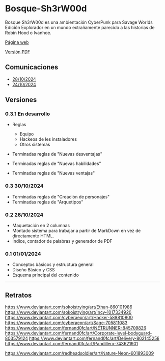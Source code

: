 # Bosque-Sh3rW00d

Bosque Sh3rW00d es una ambientación CyberPunk para Savage Worlds Edición Explorador en un mundo extrañamente parecido a las historias de Robin Hood o Ivanhoe.

[Página web](https://bosque.gwannon.com)

[Versión PDF](https://bosque.gwannon.com/pdf/)

## Comunicaciones

* [28/10/2024](https://x.com/gwannon/status/1850939298516000832)
* [24/10/2024](https://x.com/gwannon/status/1849562024122122618)

## Versiones

### 0.3.1 En desarrollo

* Reglas
  * Equipo
  * Hackeos de les instaladores
  * Otros sistemas

* Terminadas reglas de "Nuevas desventajas"
* Terminadas reglas de "Nuevas habilidades"
* Terminadas reglas de "Nuevas ventajas"

### 0.3 30/10/2024

* Terminadas reglas de "Creación de personajes"
* Terminadas reglas de "Arquetipos"

### 0.2 26/10/2024

* Maquetación en 2 columnas
* Montado sistema para trabajar a partir de MarkDown en vez de directamente HTML. 
* Índice, contador de palabras y generador de PDF

### 0.1 01/01/2024

* Conceptos básicos y estructura general
* Diseño Básico y CSS
* Esquema principal del contenido

***

## Retratos

https://www.deviantart.com/sokoistrying/art/Ethan-860101986
https://www.deviantart.com/sokoistrying/art/Incy-1017334920
https://www.deviantart.com/cyberaeon/art/Hacker-588810800
https://www.deviantart.com/cyberaeon/art/Sage-705811083
https://www.deviantart.com/fernand0fc/art/NETRUNNER-845709826
https://www.deviantart.com/fernand0fc/art/Corporate-level-bodyguard-803579124
https://www.deviantart.com/fernand0fc/art/Delivery-802145258
https://www.deviantart.com/fernand0fc/art/Pandillero-743621901

https://www.deviantart.com/redheadsoldier/art/Nature-Neon-601893009

